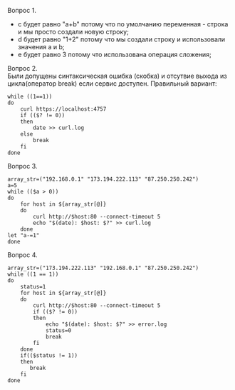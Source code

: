 Вопрос 1. 
- с будет равно "a+b" потому что по умолчанию переменная - строка и мы просто создали новую строку;
- d будет равно "1+2" потому что мы создали строку и использовали значения a и b;
- e будет равно 3 потому что использована операция сложения;

Вопрос 2. \
Были допущены синтаксическая ошибка (скобка) и отсутвие выхода из цикла(оператор break) если сервис доступен. 
Правильный вариант:
````
while ((1==1))
do
    curl https://localhost:4757
    if (($? != 0))
    then
        date >> curl.log
    else
        break
    fi
done
````

Вопрос 3. 
````   
array_str=("192.168.0.1" "173.194.222.113" "87.250.250.242")
a=5
while (($a > 0))
do
    for host in ${array_str[@]}
    do
        curl http://$host:80 --connect-timeout 5
        echo "$(date): $host: $?" >> curl.log
    done
let "a-=1"
done
````   

Вопрос 4.
````   
array_str=("173.194.222.113" "192.168.0.1" "87.250.250.242")
while ((1 == 1))
do
    status=1
    for host in ${array_str[@]}
    do
        curl http://$host:80 --connect-timeout 5
        if (($? != 0))
        then
            echo "$(date): $host: $?" >> error.log
            status=0
            break
        fi
    done
    if(($status != 1))
    then
       break
    fi
done
````   

